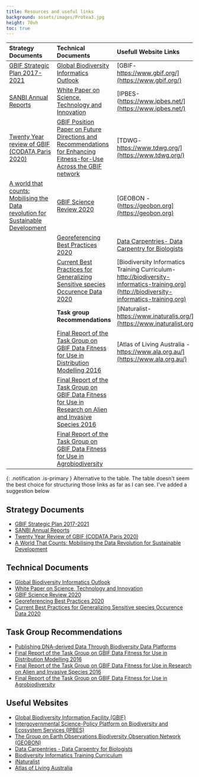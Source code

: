 ```yaml
---
title: Resources and useful links
background: assets/images/Protea3.jpg
height: 70vh
toc: true
---
```

|Strategy Documents|Technical Documents|Usefull Website Links|
| :---------------------|:----------------------|:-----------------------|
|[GBIF Strategic Plan 2017-2021](https://assets.ctfassets.net/uo17ejk9rkwj/3UnrwAF9tC8siA644COw8W/5c0a0068364b0b632c1bf20ad2954a4b/GBIF-strategic-plan-2017-2021.pdf)|[Global Biodiversity Informatics Outlook](https://assets.ctfassets.net/uo17ejk9rkwj/7Kj8EyXDwW2IUWKk2WYOaE/85947f585b9c6255c9b72b9325ba44b6/GBIO.pdf)|[GBIF-https://www.gbif.org/](https://www.gbif.org/)|
|[SANBI Annual Reports](https://www.sanbi.org/about/annual-reports/sanbi-annual-reports-overview)|[White Paper on Science, Technology and Innovation](https://www.dst.gov.za/images/2019/White_paper_web_copyv1.pdf)|[IPBES-(https://www.ipbes.net/](https://www.ipbes.net/)
|[Twenty Year review of GBIF (CODATA,Paris 2020)](https://zenodo.org/record/3779922#.YZO4oY4zY2w)|[GBIF Position Paper on Future Directions and Recommendations for Enhancing Fitness-for-Use Across the GBIF network](https://assets.ctfassets.net/uo17ejk9rkwj/6DEy1F6oZUem40CqWQeA84/6312bc5e314d608460b0b89e06cb4f2a/gbif_fitness_use_position_paper_en.pdf)|[TDWG-https://www.tdwg.org/](https://www.tdwg.org/)|
|[A world that counts: Mobilising the Data revolution for Sustainable Development](https://www.undatarevolution.org/wp-content/uploads/2014/11/A-World-That-Counts.pdf)|[GBIF Science Review 2020](https://assets.ctfassets.net/uo17ejk9rkwj/37mOTkUYsVfAc4e080MEVV/237e2229af7c8537dbff213f7cbd7576/SR2020_interactive_v2.pdf)|[GEOBON -(https://geobon.org](https://geobon.org)|
||[Georeferencing Best Practices 2020](https://docs.gbif.org/georeferencing-best-practices/1.0/en/georeferencing-best-practices.en.pdf)|[Data Carpentries- Data Carpentry for Biologists](https://datacarpentry.org/semester-biology/)|
||[Current Best Practices for Generalizing Sensitive species Occurence Data 2020](https://docs.gbif.org/sensitive-species-best-practices/master/en/current-best-practices-for-generalizing-sensitive-species-occurrence-data.en.pdf) |[Biodiversity Informatics Training Curriculum-http://biodiversity-informatics-training.org](http://biodiversity-informatics-training.org)|
||**Task group Recommendations**|[iNaturalist-https://www.inaturalis.org/](https://www.inaturalist.org/)|
||[Final Report of the Task Group on GBIF Data Fitness for Use in Distribution Modelling 2016](https://assets.ctfassets.net/uo17ejk9rkwj/4T60zRVRHGoyQ6sYIImmoy/ec98d2a617c4bc5324158579929e613e/Final_report_of_the_task_group_on_GBIF_data_fitness_for_use_in_distribution_modelling_ver1.1.pdf)|[Atlas of Living Australia - https://www.ala.org.au/](https://www.ala.org.au/)|
||[Final Report of the Task Group on GBIF Data Fitness for Use in Research on Alien and Invasive Species 2016](https://assets.ctfassets.net/uo17ejk9rkwj/neYMrW2LtegSEgWA6oG86/0dcb66890bfd1b8002bb0dd65ae7127e/ais-task-group-FINAL_3.pdf)||
||[Final Report of the Task Group on GBIF Data Fitness for Use in Agrobiodiversity](https://www.duo.uio.no/bitstream/handle/10852/50041/Final-report-of-the-task-group-on-GBIF-data-fitness-for-use-in-agrobiodiversity.pdf?sequence=1)||


{: .notification .is-primary }
Alternative to the table. The table doesn't seem the best choice for structuring those links as far as I can see. I've added a suggestion below

## Strategy Documents
* [GBIF Strategic Plan 2017-2021](https://assets.ctfassets.net/uo17ejk9rkwj/3UnrwAF9tC8siA644COw8W/5c0a0068364b0b632c1bf20ad2954a4b/GBIF-strategic-plan-2017-2021.pdf)
* [SANBI Annual Reports](https://www.sanbi.org/about/annual-reports/sanbi-annual-reports-overview)
* [Twenty Year Review of GBIF (CODATA,Paris 2020)](https://zenodo.org/record/3779922#.YZO4oY4zY2w)
* [A World That Counts: Mobilising the Data Revolution for Sustainable Development](https://www.undatarevolution.org/wp-content/uploads/2014/11/A-World-That-Counts.pdf)

## Technical Documents
* [Global Biodiversity Informatics Outlook](https://assets.ctfassets.net/uo17ejk9rkwj/7Kj8EyXDwW2IUWKk2WYOaE/85947f585b9c6255c9b72b9325ba44b6/GBIO.pdf)
* [White Paper on Science, Technology and Innovation](https://www.dst.gov.za/images/2019/White_paper_web_copyv1.pdf)
* [GBIF Science Review 2020](https://assets.ctfassets.net/uo17ejk9rkwj/37mOTkUYsVfAc4e080MEVV/237e2229af7c8537dbff213f7cbd7576/SR2020_interactive_v2.pdf)
* [Georeferencing Best Practices 2020](https://docs.gbif.org/georeferencing-best-practices/1.0/en/georeferencing-best-practices.en.pdf)
* [Current Best Practices for Generalizing Sensitive species Occurence Data 2020](https://docs.gbif.org/sensitive-species-best-practices/master/en/current-best-practices-for-generalizing-sensitive-species-occurrence-data.en.pdf)

## Task Group Recommendations
* [Publishing DNA-derived Data Through Biodiversity Data Platforms](https://docs.gbif.org/publishing-dna-derived-data/1.0/en/)
* [Final Report of the Task Group on GBIF Data Fitness for Use in Distribution Modelling 2016](https://assets.ctfassets.net/uo17ejk9rkwj/4T60zRVRHGoyQ6sYIImmoy/ec98d2a617c4bc5324158579929e613e/Final_report_of_the_task_group_on_GBIF_data_fitness_for_use_in_distribution_modelling_ver1.1.pdf)
* [Final Report of the Task Group on GBIF Data Fitness for Use in Research on Alien and Invasive Species 2016](https://assets.ctfassets.net/uo17ejk9rkwj/neYMrW2LtegSEgWA6oG86/0dcb66890bfd1b8002bb0dd65ae7127e/ais-task-group-FINAL_3.pdf)
* [Final Report of the Task Group on GBIF Data Fitness for Use in Agrobiodiversity](https://www.duo.uio.no/bitstream/handle/10852/50041/Final-report-of-the-task-group-on-GBIF-data-fitness-for-use-in-agrobiodiversity.pdf?sequence=1)

## Useful Websites
* [Global Biodiversity Information Facility (GBIF)](https://www.gbif.org/)
* [Intergovernmental Science-Policy Platform on Biodiversity and Ecosystem Services (IPBES)](https://www.ipbes.net/)
* [The Group on Earth Observations Biodiversity Observation Network (GEOBON)](https://geobon.org)
* [Data Carpentries - Data Carpentry for Biologists](https://datacarpentry.org/semester-biology/)
* [Biodiversity Informatics Training Curriculum](http://biodiversity-informatics-training.org)
* [iNaturalist](https://www.inaturalist.org/)
* [Atlas of Living Australia](https://www.ala.org.au/)


